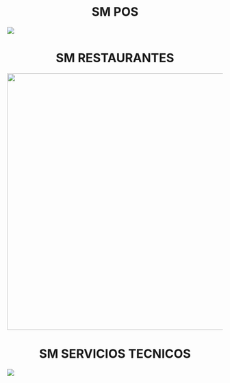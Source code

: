 


<p align="center">


<h1 align="center">SM POS</h1>

<img href="https://github.com/sm-software-colombia/sm-facturacion-pos" src="https://sm-software-colombia.github.io/sm/img/pos100.png" > 


<h1 align="center">SM RESTAURANTES</h1>

<img  align="center" height="600" width="1000" src="https://sm-software-colombia.github.io/sm/img/restaurantes100.png" > 

<h1 align="center">SM SERVICIOS TECNICOS</h1>

<img src="https://sm-software-colombia.github.io/sm/img/tecnico100.png" >
</p>
